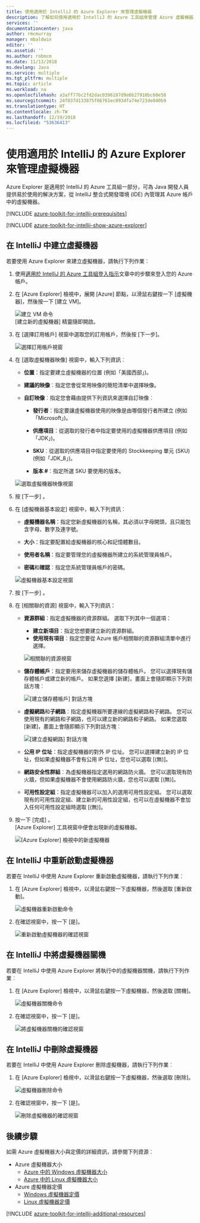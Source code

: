 ```yaml
---
title: 使用適用於 IntelliJ 的 Azure Explorer 來管理虛擬機器
description: 了解如何使用適用於 IntelliJ 的 Azure 工具組來管理 Azure 虛擬機器。
services: ''
documentationcenter: java
author: rmcmurray
manager: mbaldwin
editor: ''
ms.assetid: ''
ms.author: robmcm
ms.date: 11/13/2018
ms.devlang: Java
ms.service: multiple
ms.tgt_pltfrm: multiple
ms.topic: article
ms.workload: na
ms.openlocfilehash: a3aff77bc2fd2dac0396187d9e6b27910bc60e58
ms.sourcegitcommit: 24f037d133875f86761ec893dfa74e723de040b9
ms.translationtype: HT
ms.contentlocale: zh-TW
ms.lasthandoff: 12/19/2018
ms.locfileid: "53636413"
---
```

# <a name="manage-virtual-machines-by-using-the-azure-explorer-for-intellij"></a>使用適用於 IntelliJ 的 Azure Explorer 來管理虛擬機器

Azure Explorer 是適用於 IntelliJ 的 Azure 工具組一部分，可為 Java 開發人員提供易於使用的解決方案，從 IntelliJ 整合式開發環境 (IDE) 內管理其 Azure 帳戶中的虛擬機器。

[!INCLUDE [azure-toolkit-for-intellij-prerequisites](../includes/azure-toolkit-for-intellij-prerequisites.md)]

[!INCLUDE [azure-toolkit-for-intellij-show-azure-explorer](../includes/azure-toolkit-for-intellij-show-azure-explorer.md)]

## <a name="create-a-virtual-machine-in-intellij"></a>在 IntelliJ 中建立虛擬機器

若要使用 Azure Explorer 來建立虛擬機器，請執行下列作業︰ 

1. 使用[適用於 IntelliJ 的 Azure 工具組登入指示]文章中的步驟來登入您的 Azure 帳戶。

2. 在 [Azure Explorer] 檢視中，展開 [Azure] 節點，以滑鼠右鍵按一下 [虛擬機器]，然後按一下 [建立 VM]。 

   ![建立 VM 命令][CR01]  
    [建立新的虛擬機器] 精靈隨即開啟。

3. 在 [選擇訂用帳戶] 視窗中選取您的訂用帳戶，然後按 [下一步]。 

   ![選擇訂用帳戶視窗][CR02]

4. 在 [選取虛擬機器映像] 視窗中，輸入下列資訊︰

   * **位置**：指定要建立虛擬機器的位置 (例如「美國西部」)。 

   * **建議的映像**︰指定您會從常用映像的簡短清單中選擇映像。

   * **自訂映像**︰指定您會藉由提供下列資訊來選擇自訂映像︰

      * **發行者**：指定要讓虛擬機器使用的映像是由哪個發行者所建立 (例如「Microsoft」)。

      * **供應項目**：從選取的發行者中指定要使用的虛擬機器供應項目 (例如「JDK」)。

      * **SKU**︰從選取的供應項目中指定要使用的 Stockkeeping 單元 (SKU) (例如「JDK_8」)。

      * **版本 #**︰指定所選 SKU 要使用的版本。

   ![選取虛擬機器映像視窗][CR03]

5. 按 [下一步] 。 

6. 在 [虛擬機器基本設定] 視窗中，輸入下列資訊︰

   * **虛擬機器名稱**：指定您新虛擬機器的名稱，其必須以字母開頭，且只能包含字母、數字及連字號。

   * **大小**：指定要配置給虛擬機器的核心和記憶體數目。

   * **使用者名稱**：指定要管理您的虛擬機器所建立的系統管理員帳戶。

   * **密碼**和**確認**︰指定您系統管理員帳戶的密碼。

   ![虛擬機器基本設定視窗][CR04]

7. 按 [下一步] 。 

8. 在 [相關聯的資源] 視窗中，輸入下列資訊：

   * **資源群組**：指定虛擬機器的資源群組。 選取下列其中一個選項：
      * **建立新項目**：指定您想要建立新的資源群組。
      * **使用現有項目**︰指定您要從 Azure 帳戶相關聯的資源群組清單中進行選擇。

       ![相關聯的資源視窗][CR07]

   * **儲存體帳戶**：指定要用來儲存虛擬機器的儲存體帳戶。 您可以選擇現有儲存體帳戶或建立新的帳戶。 如果您選擇 [新建]，畫面上會隨即顯示下列對話方塊︰

      ![[建立儲存體帳戶] 對話方塊][CR05]

   * **虛擬網路**和**子網路**︰指定虛擬機器所要連線的虛擬網路和子網路。 您可以使用現有的網路和子網路，也可以建立新的網路和子網路。 如果您選取 [新建]，畫面上會隨即顯示下列對話方塊︰

      ![[建立虛擬網路] 對話方塊][CR06]

   * **公用 IP 位址**：指定虛擬機器的對外 IP 位址。 您可以選擇建立新的 IP 位址，但如果虛擬機器不會有公用 IP 位址，您也可以選取 [(無)]。 

   * **網路安全性群組**︰為虛擬機器指定選用的網路防火牆。 您可以選取現有防火牆，但如果虛擬機器不會使用網路防火牆，您也可以選取 [(無)]。 

   * **可用性設定組**：指定虛擬機器可以加入的選用可用性設定組。 您可以選取現有的可用性設定組、建立新的可用性設定組，也可以在虛擬機器不會加入任何可用性設定組時選取 [(無)]。

9. 按一下 [完成] 。  
    [Azure Explorer] 工具視窗中便會出現新的虛擬機器。 

   ![[Azure Explorer] 檢視中的新虛擬機器][CR08]

## <a name="restart-a-virtual-machine-in-intellij"></a>在 IntelliJ 中重新啟動虛擬機器

若要在 IntelliJ 中使用 Azure Explorer 重新啟動虛擬機器，請執行下列作業︰

1. 在 [Azure Explorer] 檢視中，以滑鼠右鍵按一下虛擬機器，然後選取 [重新啟動]。

   ![虛擬機器重新啟動命令][RE01]

2. 在確認視窗中，按一下 [是]。 

   ![重新啟動虛擬機器的確認視窗][RE02]

## <a name="shut-down-a-virtual-machine-in-intellij"></a>在 IntelliJ 中將虛擬機器關機

若要在 IntelliJ 中使用 Azure Explorer 將執行中的虛擬機器關機，請執行下列作業︰

1. 在 [Azure Explorer] 檢視中，以滑鼠右鍵按一下虛擬機器，然後選取 [關機]。

   ![虛擬機器關機命令][SH01]

2. 在確認視窗中，按一下 [是]。 

   ![將虛擬機器關機的確認視窗][SH02]

## <a name="delete-a-virtual-machine-in-intellij"></a>在 IntelliJ 中刪除虛擬機器

若要在 IntelliJ 中使用 Azure Explorer 刪除虛擬機器，請執行下列作業︰

1. 在 [Azure Explorer] 檢視中，以滑鼠右鍵按一下虛擬機器，然後選取 [刪除]。

   ![虛擬機器刪除命令][DE01]

2. 在確認視窗中，按一下 [是]。 

   ![刪除虛擬機器的確認視窗][DE02]

## <a name="next-steps"></a>後續步驟

如需 Azure 虛擬機器大小與定價的詳細資訊，請參閱下列資源︰

* Azure 虛擬機器大小
  * [Azure 中的 Windows 虛擬機器大小]
  * [Azure 中的 Linux 虛擬機器大小]
* Azure 虛擬機器定價
  * [Windows 虛擬機器定價]
  * [Linux 虛擬機器定價]

[!INCLUDE [azure-toolkit-for-intellij-additional-resources](../includes/azure-toolkit-for-intellij-additional-resources.md)]

<!-- URL List -->

[適用於 IntelliJ 的 Azure 工具組登入指示]: ./azure-toolkit-for-intellij-sign-in-instructions.md
[Azure 中的 Windows 虛擬機器大小]: /azure/virtual-machines/virtual-machines-windows-sizes
[Azure 中的 Linux 虛擬機器大小]: /azure/virtual-machines/virtual-machines-linux-sizes
[Windows 虛擬機器定價]: https://azure.microsoft.com/pricing/details/virtual-machines/windows/
[Linux 虛擬機器定價]: https://azure.microsoft.com/pricing/details/virtual-machines/linux/

<!-- IMG List -->

[RE01]: media/azure-toolkit-for-intellij-managing-virtual-machines-using-azure-explorer/RE01.png
[RE02]: media/azure-toolkit-for-intellij-managing-virtual-machines-using-azure-explorer/RE02.png

[SH01]: media/azure-toolkit-for-intellij-managing-virtual-machines-using-azure-explorer/SH01.png
[SH02]: media/azure-toolkit-for-intellij-managing-virtual-machines-using-azure-explorer/SH02.png

[DE01]: media/azure-toolkit-for-intellij-managing-virtual-machines-using-azure-explorer/DE01.png
[DE02]: media/azure-toolkit-for-intellij-managing-virtual-machines-using-azure-explorer/DE02.png

[CR01]: media/azure-toolkit-for-intellij-managing-virtual-machines-using-azure-explorer/CR01.png
[CR02]: media/azure-toolkit-for-intellij-managing-virtual-machines-using-azure-explorer/CR02.png
[CR03]: media/azure-toolkit-for-intellij-managing-virtual-machines-using-azure-explorer/CR03.png
[CR04]: media/azure-toolkit-for-intellij-managing-virtual-machines-using-azure-explorer/CR04.png
[CR05]: media/azure-toolkit-for-intellij-managing-virtual-machines-using-azure-explorer/CR05.png
[CR06]: media/azure-toolkit-for-intellij-managing-virtual-machines-using-azure-explorer/CR06.png
[CR07]: media/azure-toolkit-for-intellij-managing-virtual-machines-using-azure-explorer/CR07.png
[CR08]: media/azure-toolkit-for-intellij-managing-virtual-machines-using-azure-explorer/CR08.png
